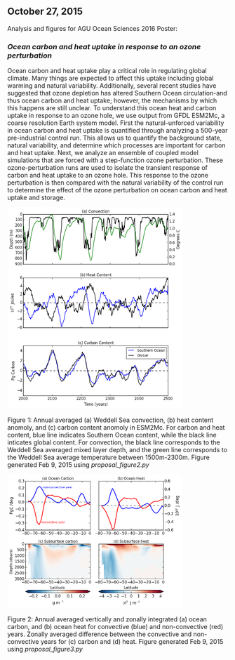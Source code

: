 ## October 27, 2015

Analysis and figures for AGU Ocean Sciences 2016 Poster: 

### *Ocean carbon and heat uptake in response to an ozone perturbation*

Ocean carbon and heat uptake play a critical role in regulating global climate. Many things are expected to affect this uptake including global warming and natural variability. Additionally, several recent studies have suggested that ozone depletion has altered Southern Ocean circulation-and thus ocean carbon and heat uptake; however, the mechanisms by which this happens are still unclear.
To understand this ocean heat and carbon uptake in response to an ozone hole, we use output from GFDL ESM2Mc, a coarse resolution Earth system model. First the natural-unforced variability in ocean carbon and heat uptake is quantified through analyzing a 500-year pre-industrial control run. This allows us to quantify the background state, natural variability, and determine which processes are important for carbon and heat uptake. Next, we analyze an ensemble of coupled model simulations that are forced with a step-function ozone perturbation. These ozone-perturbation runs are used to isolate the transient response of carbon and heat uptake to an ozone hole. This response to the ozone perturbation is then compared with the natural variability of the control run to determine the effect of the ozone perturbation on ocean carbon and heat uptake and storage.

<img src="figs_poster/carbon_heat_convection.png" alt="alt text" width="400">

Figure 1: Annual averaged (a) Weddell Sea convection, (b) heat content anomoly, and (c) carbon content anomoly in ESM2Mc. For carbon and heat content, blue line indicates Southern Ocean content, while the black line inticates global content. For convection, the black line corresponds to the Weddell Sea averaged mixed layer depth, and the green line corresponds to the Weddell Sea average temperature between 1500m-2300m. Figure generated Feb 9, 2015 using *proposal_figure2.py*


<img src="figs_poster/subsurface_carbon_heat.png" alt="alt text" width="400">

Figure 2: Annual averaged vertically and zonally integrated (a) ocean carbon, and (b) ocean heat for convective (blue) and non-convective (red) years. Zonally averaged difference between the convective and non-convective years for (c) carbon and (d) heat. Figure generated Feb 9, 2015 using *proposal_figure3.py*


